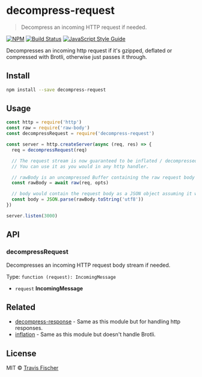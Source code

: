 # decompress-request

> Decompress an incoming HTTP request if needed.

[![NPM](https://img.shields.io/npm/v/decompress-request.svg)](https://www.npmjs.com/package/decompress-request) [![Build Status](https://travis-ci.com/transitive-bullshit/decompress-request.svg?branch=master)](https://travis-ci.com/transitive-bullshit/decompress-request) [![JavaScript Style Guide](https://img.shields.io/badge/code_style-standard-brightgreen.svg)](https://standardjs.com)

Decompresses an incoming http request if it's gzipped, deflated or compressed with Brotli, otherwise just passes it through.

## Install

```bash
npm install --save decompress-request
```

## Usage

```js
const http = require('http')
const raw = require('raw-body')
const decompressRequest = require('decompress-request')

const server = http.createServer(async (req, res) => {
  req = decompressRequest(req)

  // The request stream is now guaranteed to be inflated / decompressed.
  // You can use it as you would in any http handler.

  // rawBody is an uncompressed Buffer containing the raw request body
  const rawBody = await raw(req, opts)

  // body would contain the request body as a JSON object assuming it was application/json
  const body = JSON.parse(rawBody.toString('utf8'))
})

server.listen(3000)
```

## API

<!-- Generated by documentation.js. Update this documentation by updating the source code. -->

### decompressRequest

Decompresses an incoming HTTP request body stream if needed.

Type: `function (request): IncomingMessage`

-   `request` **IncomingMessage**

## Related

-   [decompress-response](https://github.com/sindresorhus/decompress-response) - Same as this module but for handling http responses.
-   [inflation](https://github.com/stream-utils/inflation) - Same as this module but doesn't handle Brotli.

## License

MIT © [Travis Fischer](https://transitivebullsh.it)
